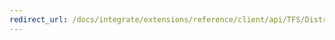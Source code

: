 ```yaml
---
redirect_url: /docs/integrate/extensions/reference/client/api/TFS/DistributedTask/Contracts/WebApiConnectedServiceRef
---
```

